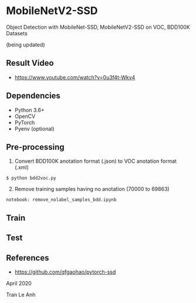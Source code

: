# MobileNetV2-SSD

Object Detection with MobileNet-SSD, MobileNetV2-SSD on VOC, BDD100K Datasets

(being updated)
## Result Video
- https://www.youtube.com/watch?v=0u3f4t-Wkv4
## Dependencies
- Python 3.6+
- OpenCV
- PyTorch
- Pyenv (optional)

## Pre-processing
1. Convert BDD100K anotation format (.json) to VOC anotation format (.xml)
```bashrc
$ python bdd2voc.py
```
2. Remove training samples having no anotation (70000 to 69863)
```bashrc
notebook: remove_nolabel_samples_bdd.ipynb
```

## Train
## Test

## References
- https://github.com/qfgaohao/pytorch-ssd

April 2020

Tran Le Anh

